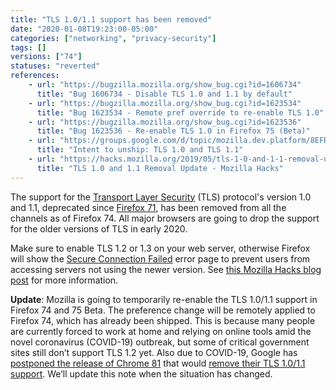 ```yaml
---
title: "TLS 1.0/1.1 support has been removed"
date: "2020-01-08T19:23:00-05:00"
categories: ["networking", "privacy-security"]
tags: []
versions: ["74"]
statuses: "reverted"
references:
    - url: "https://bugzilla.mozilla.org/show_bug.cgi?id=1606734"
      title: "Bug 1606734 - Disable TLS 1.0 and 1.1 by default"
    - url: "https://bugzilla.mozilla.org/show_bug.cgi?id=1623534"
      title: "Bug 1623534 - Remote pref override to re-enable TLS 1.0"
    - url: "https://bugzilla.mozilla.org/show_bug.cgi?id=1623536"
      title: "Bug 1623536 - Re-enable TLS 1.0 in Firefox 75 (Beta)"
    - url: "https://groups.google.com/d/topic/mozilla.dev.platform/8EFRYDR3N1c/discussion"
      title: "Intent to unship: TLS 1.0 and TLS 1.1"
    - url: "https://hacks.mozilla.org/2019/05/tls-1-0-and-1-1-removal-update/"
      title: "TLS 1.0 and 1.1 Removal Update - Mozilla Hacks"
---
```

The support for the [Transport Layer Security](https://developer.mozilla.org/docs/Web/Security/Transport_Layer_Security) (TLS) protocol's version 1.0 and 1.1, deprecated since [Firefox 71](https://www.fxsitecompat.dev/en-CA/docs/2019/tls-1-0-and-1-1-are-now-deprecated-disabled-in-nightly/), has been removed from all the channels as of Firefox 74. All major browsers are going to drop the support for the older versions of TLS in early 2020.

Make sure to enable TLS 1.2 or 1.3 on your web server, otherwise Firefox will show the [Secure Connection Failed](https://support.mozilla.org/kb/secure-connection-failed-firefox-did-not-connect) error page to prevent users from accessing servers not using the newer version. See [this Mozilla Hacks blog post](https://hacks.mozilla.org/2019/05/tls-1-0-and-1-1-removal-update/) for more information.

**Update**: Mozilla is going to temporarily re-enable the TLS 1.0/1.1 support in Firefox 74 and 75 Beta. The preference change will be remotely applied to Firefox 74, which has already been shipped. This is because many people are currently forced to work at home and relying on online tools amid the novel coronavirus (COVID-19) outbreak, but some of critical government sites still don’t support TLS 1.2 yet. Also due to COVID-19, Google has [postponed the release of Chrome 81](https://blog.chromium.org/2020/03/upcoming-chrome-releases.html) that would [remove their TLS 1.0/1.1 support](https://www.chromestatus.com/feature/5759116003770368). We’ll update this note when the situation has changed.
